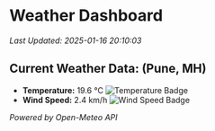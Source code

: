 
# Weather Dashboard

_Last Updated: 2025-01-16 20:10:03_

## Current Weather Data: (Pune, MH)
- **Temperature:** 19.6 °C ![Temperature Badge](https://img.shields.io/badge/Temperature-Low%20Temp-blue)
- **Wind Speed:** 2.4 km/h ![Wind Speed Badge](https://img.shields.io/badge/Wind%20Speed-Low%20Wind-blue)

*Powered by Open-Meteo API*
